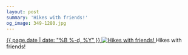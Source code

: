 ```yaml
---
layout: post
summary: 'Hikes with friends!'
og_image: 349-1280.jpg
---
```


<p>
 <time>
  <a href="/349">
   {{ page.date | date: "%B %-d, %Y" }}
  </a>
 </time>
 <a href="/349">
  <img alt="Hikes with friends!" sizes="(min-width: 700px) 50vw, calc(100vw - 2rem)" src="{{ site.assets_url }}/349-640.jpg" srcset="{{ site.assets_url }}/349-1280.jpg 1280w, {{ site.assets_url }}/349-960.jpg 960w, {{ site.assets_url }}/349-640.jpg 640w, {{ site.assets_url }}/349-320.jpg 320w"/>
 </a>
 <span>
  Hikes with friends!
 </span>
</p>
